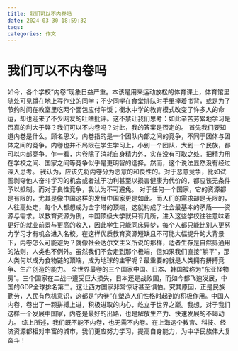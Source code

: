 ```yaml
---
title: 我们可以不内卷吗
date: 2024-03-30 18:59:32
tags:
categories: 作文
---
```

# 我们可以不内卷吗
如今，各个学校“内卷”现象日益严重。本该是用来运动放松的体育课上，体育馆里随处可见蹲在地上写作业的同学；不少同学在食堂排队时手里捧着书背，或是为了节约时间在教室里吃两个面包应付午饭；衡水中学的教育模式改变了许多人的命运，却也迎来了不少网友的吐嘈批评。这不禁让我们思考：如此辛苦劳累地学习是否真的利大于弊？我们可以不内卷吗？对此，我的答案是否定的。
首先我们要知道内卷是什么。顾名思义，内卷指的是一个团队内部之间的竞争，不同于团体与团体之间的竞争。内卷也并不局限在学生学习上，小到一个团队，大到一个民族，都可以内部竞争。乍一看，内卷除了消耗自身精力外，实在没有可取之处。把精力用在学校之间、国家之间等竞争似乎是更明智的选择。然而，这个说法显然没有经过深入思考。
我认为，应该先将内卷分为恶意的和良性的。对于恶意竞争，比如试图剥夺他人奋斗学习的机会或者过于功利甚至以损害健康为代价的，都应该无条件予以抵制。而对于良性竞争，我认为不可避免。
对于任何一个国家，它的资源都是有限的，尤其是像中国这样的发展中国家更是如此。而人们的需求却是无限的，人往高处走，每个人都想成为金字塔的顶端，这就构成了社会最基本的矛盾——资源与需求。以教育资源为例，中国顶级大学就只有几所，进入这些学校往往意味着更好的就业前景与更高的收入，因此学生只能同床异梦，每个人都只能比别人更努力学习才有机会进入名校。在这样优质教育资源短缺且不可能大幅提升的大背景下，内卷怎么可能避免？就像社会达尔文主义所说的那样，适者生存是自然界通用的法则，人类也不例外。虽然我们不会走到那个极端，但如果我们直接“躺平”，那人类何以成为食物链的顶端，成为地球的主宰呢？最重要的就是人类拥有拼搏竞争、生产创造的能力。
全世界最卷的三个国家中国、日本、韩国被称为“东亚怪物房”。三个国家在二战中遭受巨大损失，日本还是战败国，而如今都飞速发展，中国的GDP全球排名第二。这让西方国家非常惊讶甚至惧怕。究其原因，正是民族勤劳，人民有危机意识，这都是“内卷”在塑造人们性格时起到的积极作用。中国人内卷，卷出了一颗拼搏上进，积极进取的内心，屹立于世界之巅。我想，对于我们这样一个发展中国家，内卷是最好的出路，也是解放生产力、快速发展的不竭动力。
综上所述，我们既不能不内卷，也无需不内卷。在上海这个教育、科技、经济资源都相对丰富的城市，我们更应努力学习，提高自身能力，为中华民族伟大复奋斗！
